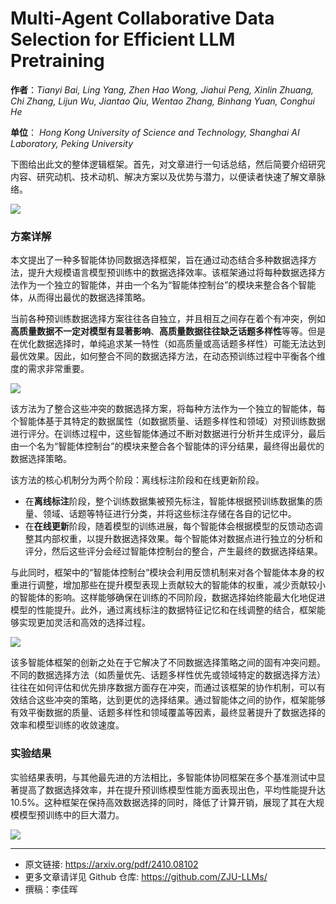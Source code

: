 # Multi-Agent Collaborative Data Selection for Efficient LLM Pretraining

**作者**：*Tianyi Bai, Ling Yang, Zhen Hao Wong, Jiahui Peng, Xinlin Zhuang, Chi Zhang, Lijun Wu, Jiantao Qiu, Wentao Zhang, Binhang Yuan, Conghui He*

**单位**： *Hong Kong University of Science and Technology, Shanghai AI Laboratory, Peking University*

下图给出此文的整体逻辑框架。首先，对文章进行一句话总结，然后简要介绍研究内容、研究动机、技术动机、解决方案以及优势与潜力，以便读者快速了解文章脉络。


![](https://fastly.jsdelivr.net/gh/bucketio/img15@main/2024/10/18/1729220622568-ca39a752-95b0-4132-9862-a41b5dd0ebb4.png)


### 方案详解
本文提出了一种多智能体协同数据选择框架，旨在通过动态结合多种数据选择方法，提升大规模语言模型预训练中的数据选择效率。该框架通过将每种数据选择方法作为一个独立的智能体，并由一个名为“智能体控制台”的模块来整合各个智能体，从而得出最优的数据选择策略。

当前各种预训练数据选择方案往往各自独立，并且相互之间存在着个有冲突，例如**高质量数据不一定对模型有显著影响**、**高质量数据往往缺乏话题多样性**等等。但是在优化数据选择时，单纯追求某一特性（如高质量或高话题多样性）可能无法达到最优效果。因此，如何整合不同的数据选择方法，在动态预训练过程中平衡各个维度的需求非常重要。


![](https://fastly.jsdelivr.net/gh/bucketio/img8@main/2024/10/18/1729220683101-98e98b32-471b-498e-874b-0b839639eb7e.png)

该方法为了整合这些冲突的数据选择方案，将每种方法作为一个独立的智能体，每个智能体基于其特定的数据属性（如数据质量、话题多样性和领域）对预训练数据进行评分。在训练过程中，这些智能体通过不断对数据进行分析并生成评分，最后由一个名为“智能体控制台”的模块来整合各个智能体的评分结果，最终得出最优的数据选择策略。

该方法的核心机制分为两个阶段：离线标注阶段和在线更新阶段。

- 在**离线标注**阶段，整个训练数据集被预先标注，智能体根据预训练数据集的质量、领域、话题等特征进行分类，并将这些标注存储在各自的记忆中。
- 在**在线更新**阶段，随着模型的训练进展，每个智能体会根据模型的反馈动态调整其内部权重，以提升数据选择效果。每个智能体对数据点进行独立的分析和评分，然后这些评分会经过智能体控制台的整合，产生最终的数据选择结果。

与此同时，框架中的“智能体控制台”模块会利用反馈机制来对各个智能体本身的权重进行调整，增加那些在提升模型表现上贡献较大的智能体的权重，减少贡献较小的智能体的影响。这样能够确保在训练的不同阶段，数据选择始终能最大化地促进模型的性能提升。此外，通过离线标注的数据特征记忆和在线调整的结合，框架能够实现更加灵活和高效的选择过程。


![](https://fastly.jsdelivr.net/gh/bucketio/img9@main/2024/10/18/1729220715107-7b586c8a-9293-4426-9789-2d3db8e9140f.png)

该多智能体框架的创新之处在于它解决了不同数据选择策略之间的固有冲突问题。不同的数据选择方法（如质量优先、话题多样性优先或领域特定的数据选择方法）往往在如何评估和优先排序数据方面存在冲突，而通过该框架的协作机制，可以有效结合这些冲突的策略，达到更优的选择结果。通过智能体之间的协作，框架能够有效平衡数据的质量、话题多样性和领域覆盖等因素，最终显著提升了数据选择的效率和模型训练的收敛速度。


### 实验结果
实验结果表明，与其他最先进的方法相比，多智能体协同框架在多个基准测试中显著提高了数据选择效率，并在提升预训练模型性能方面表现出色，平均性能提升达10.5%。这种框架在保持高效数据选择的同时，降低了计算开销，展现了其在大规模模型预训练中的巨大潜力。


![](https://fastly.jsdelivr.net/gh/bucketio/img6@main/2024/10/18/1729220797733-8d4ec30b-1ca1-467d-81d3-6e5cbf9bc0ba.png)


---

- 原文链接: https://arxiv.org/pdf/2410.08102
- 更多文章请详见 Github 仓库: https://github.com/ZJU-LLMs/
- 撰稿：李佳晖